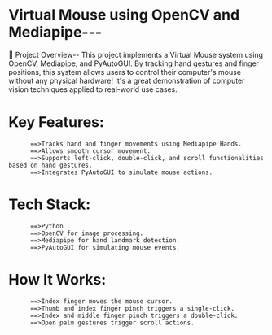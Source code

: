# Virtual Mouse using OpenCV and Mediapipe---
🚀 Project Overview--
                 This project implements a Virtual Mouse system using OpenCV, Mediapipe, and PyAutoGUI. By tracking hand gestures and finger positions, this system allows users to control their computer's mouse without any physical hardware! It's a great demonstration of computer vision techniques applied to real-world use cases.

# Key Features:
          ==>Tracks hand and finger movements using Mediapipe Hands.
          ==>Allows smooth cursor movement.
          ==>Supports left-click, double-click, and scroll functionalities based on hand gestures.
          ==>Integrates PyAutoGUI to simulate mouse actions.
# Tech Stack:
          ==>Python
          ==>OpenCV for image processing.
          ==>Mediapipe for hand landmark detection.
          ==>PyAutoGUI for simulating mouse events.
# How It Works:
          ==>Index finger moves the mouse cursor.
          ==>Thumb and index finger pinch triggers a single-click.
          ==>Index and middle finger pinch triggers a double-click.
          ==>Open palm gestures trigger scroll actions.
